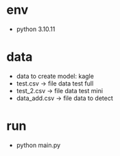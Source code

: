 # env
- python 3.10.11
# data
- data to create model: kagle
- test.csv -> file data test full
- test_2.csv -> file data test mini
- data_add.csv -> file data to detect
# run
- python main.py
